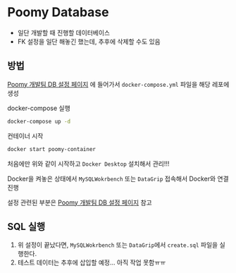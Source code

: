 # Poomy Database

- 일단 개발할 때 진행할 데이터베이스
- FK 설정을 일단 해놓긴 했는데, 추후에 삭제할 수도 있음

## 방법
[Poomy 개발팀 DB 설정 페이지](https://www.notion.so/DB-25e005431b89405c8e222f9c9d2ec952)
에 들어가서 `docker-compose.yml` 파일을 해당 레포에 생성

docker-compose 실행
```bash
docker-compose up -d
```
컨테이너 시작
```bash
docker start poomy-container
```
처음에만 위와 같이 시작하고 `Docker Desktop` 설치해서 관리!!!

Docker을 켜놓은 상태에서 `MySQLWokrbench` 또는 `DataGrip` 접속해서 Docker와 연결 진행

설정 관련된 부분은 [Poomy 개발팀 DB 설정 페이지](https://www.notion.so/DB-25e005431b89405c8e222f9c9d2ec952) 참고

## SQL 실행
1. 위 설정이 끝났다면, `MySQLWokrbench` 또는 `DataGrip`에서 `create.sql` 파일을 실행한다.
2. 테스트 데이터는 추후에 삽입할 예정... 아직 작업 못함ㅠㅠ